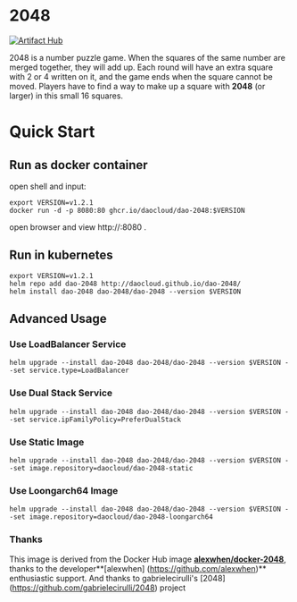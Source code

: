 # 2048

[![Artifact Hub](https://img.shields.io/endpoint?url=https://artifacthub.io/badge/repository/dao-2048)](https://artifacthub.io/packages/search?repo=dao-2048)

2048 is a number puzzle game. When the squares of the same number are merged together, they will add up. Each round will have an extra square with 2 or 4 written on it, and the game ends when the square cannot be moved. Players have to find a way to make up a square with **2048** (or larger) in this small 16 squares.

# Quick Start

## Run as docker container

open shell and input:

```
export VERSION=v1.2.1
docker run -d -p 8080:80 ghcr.io/daocloud/dao-2048:$VERSION
```

open browser and view http://<server-ip>:8080 .

## Run in kubernetes

```
export VERSION=v1.2.1
helm repo add dao-2048 http://daocloud.github.io/dao-2048/
helm install dao-2048 dao-2048/dao-2048 --version $VERSION 
```

## Advanced Usage

### Use LoadBalancer Service
```
helm upgrade --install dao-2048 dao-2048/dao-2048 --version $VERSION --set service.type=LoadBalancer
```

### Use Dual Stack Service
```
helm upgrade --install dao-2048 dao-2048/dao-2048 --version $VERSION --set service.ipFamilyPolicy=PreferDualStack
```

### Use Static Image
```
helm upgrade --install dao-2048 dao-2048/dao-2048 --version $VERSION --set image.repository=daocloud/dao-2048-static
```

### Use Loongarch64 Image
```
helm upgrade --install dao-2048 dao-2048/dao-2048 --version $VERSION --set image.repository=daocloud/dao-2048-loongarch64
```


### Thanks

This image is derived from the Docker Hub image **[alexwhen/docker-2048](https://registry.hub.docker.com/u/alexwhen/docker-2048/)**, thanks to the developer**[alexwhen] (https://github.com/alexwhen)** enthusiastic support. And thanks to gabrielecirulli's [2048] (https://github.com/gabrielecirulli/2048) project
